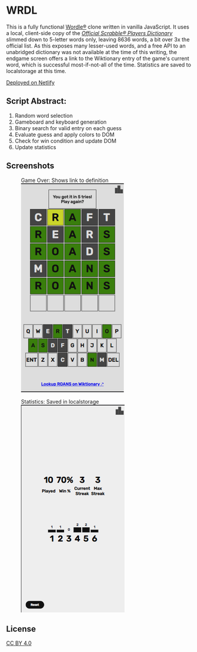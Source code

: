 # WRDL

This is a fully functional [Wordle®](https://en.wikipedia.org/wiki/Wordle) clone written in vanilla JavaScript. It uses a local, client-side copy of the [*Official Scrabble® Players Dictionary*](https://scrabble.hasbro.com/en-us/tools) slimmed down to 5-letter words only, leaving 8636 words, a bit over 3x the official list. As this exposes many lesser-used words, and a free API to an unabridged dictionary was not available at the time of this writing, the endgame screen offers a link to the Wiktionary entry of the game's current word, which is successful most-if-not-all of the time. Statistics are saved to localstorage at this time.

[Deployed on Netlify](https://wrdl-with-restful-api.netlify.app/)

## Script Abstract:
1. Random word selection
1. Gameboard and keyboard generation
1. Binary search for valid entry on each guess
1. Evaluate guess and apply colors to DOM
1. Check for win condition and update DOM
1. Update statistics

## Screenshots

<figure>
<figcaption>Game Over: Shows link to definition</figcaption>
<img src="./assets/1.png" alt="screenshot, game over"/>
</figure>

<figure>
<figcaption>Statistics: Saved in localstorage</figcaption>
<img src="./assets/2.png" alt="screenshot, statistics"/>
</figure>

## License

[CC BY 4.0](https://creativecommons.org/licenses/by/4.0/)